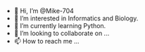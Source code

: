 - 👋 Hi, I’m @Mike-704
- 👀 I’m interested in Informatics and Biology.
- 🌱 I’m currently learning Python.
- 💞️ I’m looking to collaborate on ...
- 📫 How to reach me ...

<!---
Mike-704/Mike-704 is a ✨ special ✨ repository because its `README.md` (this file) appears on your GitHub profile.
You can click the Preview link to take a look at your changes.
--->
